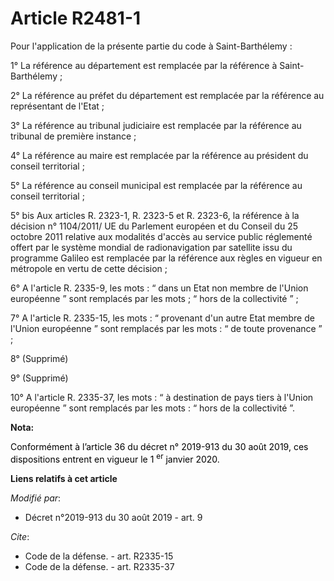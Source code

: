 # Article R2481-1

Pour l'application de la présente partie du code à Saint-Barthélemy :

1° La référence au département est remplacée par la référence à Saint-Barthélemy ;

2° La référence au préfet du département est remplacée par la référence au représentant de l'Etat ;

3° La référence au tribunal judiciaire est remplacée par la référence au tribunal de première instance ;

4° La référence au maire est remplacée par la référence au président du conseil territorial ;

5° La référence au conseil municipal est remplacée par la référence au conseil territorial ;

5° bis Aux articles R. 2323-1, R. 2323-5 et R. 2323-6, la référence à la décision n° 1104/2011/ UE du Parlement européen et
du Conseil du 25 octobre 2011 relative aux modalités d'accès au service public réglementé offert par le système mondial de
radionavigation par satellite issu du programme Galileo est remplacée par la référence aux règles en vigueur en métropole en
vertu de cette décision ;

6° A l'article R. 2335-9, les mots : “ dans un Etat non membre de l'Union européenne ” sont remplacés par les mots ; “ hors
de la collectivité ” ;

7° A l'article R. 2335-15, les mots : “ provenant d'un autre Etat membre de l'Union européenne ” sont remplacés par les
mots : “ de toute provenance ” ;

8° (Supprimé)

9° (Supprimé)

10° A l'article R. 2335-37, les mots : “ à destination de pays tiers à l'Union européenne ” sont remplacés par les mots : “
hors de la collectivité ”.

**Nota:**

<font color="black">Conformément à l’article 36 du décret n° 2019-913 du 30 août 2019, ces dispositions entrent en vigueur le
1
    <sup>er</sup> janvier 2020.</font>

**Liens relatifs à cet article**

_Modifié par_:

  - Décret n°2019-913 du 30 août 2019 - art. 9

_Cite_:

  - Code de la défense. - art. R2335-15
  - Code de la défense. - art. R2335-37
